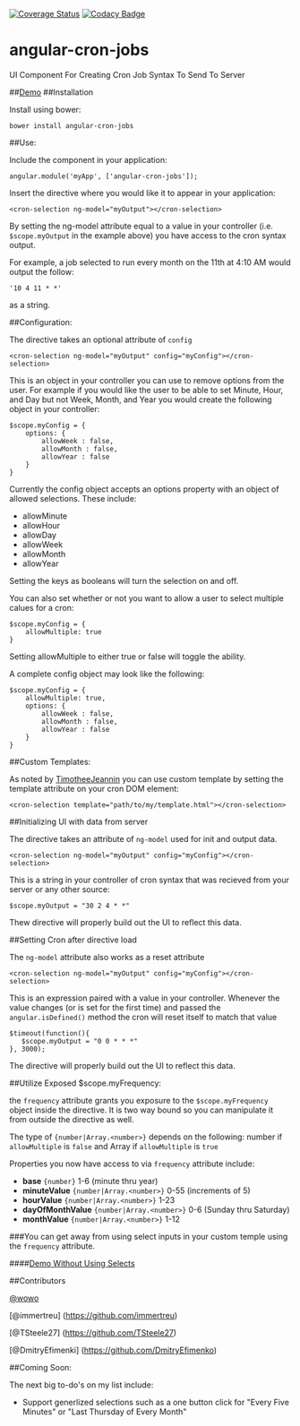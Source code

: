 [![Coverage Status](https://coveralls.io/repos/github/angular-cron-jobs/angular-cron-jobs/badge.svg?branch=master)](https://coveralls.io/github/angular-cron-jobs/angular-cron-jobs?branch=master)  [![Codacy Badge](https://api.codacy.com/project/badge/Grade/31435876fa31464b8fb495de9b7f49c2)](https://www.codacy.com/app/jc_2/angular-cron-jobs?utm_source=github.com&amp;utm_medium=referral&amp;utm_content=angular-cron-jobs/angular-cron-jobs&amp;utm_campaign=Badge_Grade)
# angular-cron-jobs
UI Component For Creating Cron Job Syntax To Send To Server

##[Demo](http://jacobscarter.github.io/angular-cron-jobs/#/)
##Installation

Install using bower:

`bower install angular-cron-jobs`

##Use:

Include the component in your application:

    angular.module('myApp', ['angular-cron-jobs']);

Insert the directive where you would like it to appear in your application:

    <cron-selection ng-model="myOutput"></cron-selection>

By setting the ng-model attribute equal to a value in your controller (i.e. `$scope.myOutput` in the example above) you have access to the cron syntax output.  

For example, a job selected to run every month on the 11th at 4:10 AM would output the follow:

    '10 4 11 * *'

as a string.

##Configuration:

The directive takes an optional attribute of `config`

    <cron-selection ng-model="myOutput" config="myConfig"></cron-selection>

This is an object in your controller you can use to remove options from the user.  For example if you would like the user to be able to set Minute, Hour, and Day but not Week, Month, and Year you would create the following object in your controller:

    $scope.myConfig = {
        options: {
            allowWeek : false,
            allowMonth : false,
            allowYear : false
        }
    }

Currently the config object accepts an options property with an object of allowed selections.  These include:

* allowMinute
* allowHour
* allowDay
* allowWeek
* allowMonth
* allowYear

Setting the keys as booleans will turn the selection on and off.

You can also set whether or not you want to allow a user to select multiple calues for a cron:

    $scope.myConfig = {
        allowMultiple: true
    }

Setting allowMultiple to either true or false will toggle the ability.

A complete config object may look like the following:

    $scope.myConfig = {
        allowMultiple: true,
        options: {
            allowWeek : false,
            allowMonth : false,
            allowYear : false
        }
    }

##Custom Templates:

As noted by [TimotheeJeannin](https://github.com/TimotheeJeannin) you can use custom template by setting the template attribute on your cron DOM element:

    <cron-selection template="path/to/my/template.html"></cron-selection>

##Initializing UI with data from server

The directive takes an attribute of `ng-model` used for init and output data.

    <cron-selection ng-model="myOutput" config="myConfig"></cron-selection>

This is a string in your controller of cron syntax that was recieved from your server or any other source:

    $scope.myOutput = "30 2 4 * *"
    
Thew directive will properly build out the UI to reflect this data.

##Setting Cron after directive load

The `ng-model` attribute also works as a reset attribute

    <cron-selection ng-model="myOutput" config="myConfig"></cron-selection>

This is an expression paired with a value in your controller.  Whenever the value changes (or is set for the first time) and passed the `angular.isDefined()` method the cron will reset itself to match that value

    $timeout(function(){
       $scope.myOutput = "0 0 * * *"
    }, 3000);
    
The directive will properly build out the UI to reflect this data.

##Utilize Exposed $scope.myFrequency:

the `frequency` attribute grants you exposure to the `$scope.myFrequency` object inside the directive.  It is two way bound so you can manipulate it from outside the directive as well.

  <cron-selection ng-model="myOutput" config="myConfig" frequency="cronData"></cron-selection>

The type of `{number|Array.<number>}` depends on the following: number if `allowMultiple` is `false` and Array if `allowMultiple` is `true`

Properties you now have access to via `frequency` attribute include:

* **base** `{number}` 1-6 (minute thru year)
* **minuteValue** `{number|Array.<number>}` 0-55 (increments of 5)
* **hourValue** `{number|Array.<number>}` 1-23
* **dayOfMonthValue** `{number|Array.<number>}` 0-6 (Sunday thru Saturday)
* **monthValue** `{number|Array.<number>}` 1-12

###You can get away from using select inputs in your custom temple using the `frequency` attribute.

####[Demo Without Using Selects](http://jacobscarter.github.io/angular-cron-jobs/#/#noSelectSample)

##Contributors

[@wowo](https://github.com/wowo)

[@immertreu] (https://github.com/immertreu)

[@TSteele27] (https://github.com/TSteele27)

[@DmitryEfimenki] (https://github.com/DmitryEfimenko)


##Coming Soon:

The next big to-do's on my list include:

* Support generlized selections such as a one button click for "Every Five Minutes" or "Last Thursday of Every Month"
